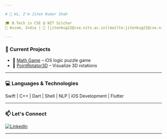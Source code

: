 ```yaml
---

# 👋 Hi, I'm Jiten Kumar Shah

🎓 B.Tech in CSE @ NIT Silchar 
📍 Assam, India | 📧 [jitenkug22@cse.nits.ac.in](mailto:jitenkug22@cse.nits.ac.in)

---
```


### 🔭 Current Projects

* 🎲 [Math Game](https://github.com/takeaname1o1/math-game) – iOS logic puzzle game
* 🔄 [PointRotator3D](https://github.com/takeaname1o1/PointRotator3D) – Visualize 3D rotations

---

### 💻 Languages & Technologies

Swift | C++ | Dart | Shell  | NLP | iOS Development | Flutter

---

### 📫 Let's Connect

[![LinkedIn](https://img.shields.io/badge/-LinkedIn-blue?logo=linkedin)](https://linkedin.com/in/jiten-shah-72ab54202)

---
